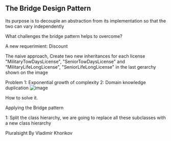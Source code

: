 The Bridge Design Pattern
-------------------------
Its purpose is to decouple an abstraction from its 
implementation so that the two can vary independently


What challenges the bridge pattern helps to overcome?

A new requerimient: Discount

The naive approach, Create two new inheritances for each license "MilitaryTowDaysLicense", "SeniorTowDaysLicense" and "MilitaryLifeLongLicense", "SeniorLifeLongLicense" in the last gerarchy shown on the image

Problem 
1: Exponential growth of complexity
2: Domain knowledge duplication
![image](https://user-images.githubusercontent.com/40399697/194780305-841f3421-f95a-4b20-99aa-02e73393c5ae.png)

How to solve it.

Applying the Bridge pattern

1: Split the class hierarchy,
we are going to replace all these subclasses with a new class hierarchy


Pluralsight
By Vladimir Khorikov

